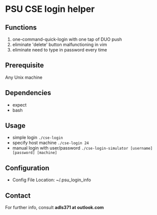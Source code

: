 PSU CSE login helper
===

Functions
---

1. one-command-quick-login with one tap of DUO push
2. eliminate 'delete' button malfunctioning in vim
3. eliminate need to type in password every time

Prerequisite
---
Any Unix machine

Dependencies
---
* expect
* bash

Usage
---
* simple login `./cse-login`
* specify host machine `./cse-login 24`
* manual login with user/password `./cse-login-simulator [username] [password] [machine]`

Configuration
---
* Config File Location: ~/.psu_login_info

Contact
---

For further info, consult **adls371 at outlook.com**
